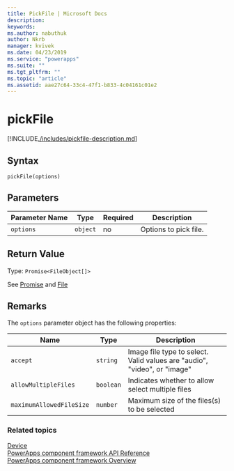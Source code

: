 ```yaml
---
title: PickFile | Microsoft Docs
description: 
keywords:
ms.author: nabuthuk
author: Nkrb
manager: kvivek
ms.date: 04/23/2019
ms.service: "powerapps"
ms.suite: ""
ms.tgt_pltfrm: ""
ms.topic: "article"
ms.assetid: aae27c64-33c4-47f1-b833-4c04161c01e2
---
```


# pickFile

[!INCLUDE[./includes/pickfile-description.md](./includes/pickfile-description.md)]

## Syntax

`pickFile(options)`

## Parameters

| Parameter Name|Type|Required|Description|
| ------------- |----|--------|-----------|
|`options`|`object`|no|Options to pick file.|

## Return Value

Type: `Promise<FileObject[]>`

See [Promise](https://developer.mozilla.org/docs/Web/JavaScript/Reference/Global_Objects/Promise) and [File](https://developer.mozilla.org/docs/Web/API/File)

## Remarks

The `options` parameter object has the following properties:

|Name|Type|Description|
|--|--|--|
|`accept`|`string`|Image file type to select. Valid values are "audio", "video", or "image"|
|`allowMultipleFiles`|`boolean`|Indicates whether to allow select multiple files|
|`maximumAllowedFileSize`|`number`|Maximum size of the files(s) to be selected|


### Related topics

[Device](../device.md)<br/>
[PowerApps component framework API Reference](../../reference/index.md)<br/>
[PowerApps component framework Overview](../../overview.md)